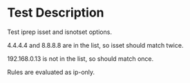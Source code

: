 # Test Description

Test iprep isset and isnotset options.

4.4.4.4 and 8.8.8.8 are in the list, so isset should match twice.

192.168.0.13 is not in the list, so should match once.

Rules are evaluated as ip-only.
